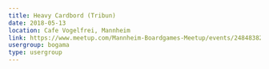 ```yaml
---
title: Heavy Cardbord (Tribun)
date: 2018-05-13
location: Cafe Vogelfrei, Mannheim
link: https://www.meetup.com/Mannheim-Boardgames-Meetup/events/248483828/
usergroup: bogama
type: usergroup
---
```

